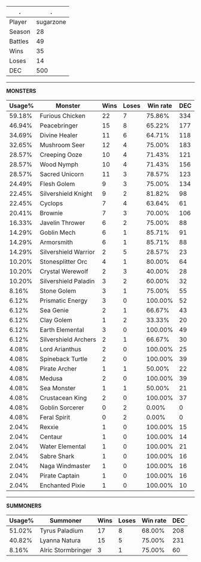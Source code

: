 .|.
|-|-
Player|sugarzone
Season|28
Battles|49
Wins|35
Loses|14
DEC|500

---
**MONSTERS**

Usage%|Monster|Wins|Loses|Win rate|DEC|
-|-|-|-|-|-|
59.18%|Furious Chicken|22|7|75.86%|334|
46.94%|Peacebringer|15|8|65.22%|177|
34.69%|Divine Healer|11|6|64.71%|118|
32.65%|Mushroom Seer|12|4|75.00%|183|
28.57%|Creeping Ooze|10|4|71.43%|121|
28.57%|Wood Nymph|10|4|71.43%|156|
28.57%|Sacred Unicorn|11|3|78.57%|123|
24.49%|Flesh Golem|9|3|75.00%|134|
22.45%|Silvershield Knight|9|2|81.82%|98|
22.45%|Cyclops|7|4|63.64%|61|
20.41%|Brownie|7|3|70.00%|106|
16.33%|Javelin Thrower|6|2|75.00%|88|
14.29%|Goblin Mech|6|1|85.71%|91|
14.29%|Armorsmith|6|1|85.71%|88|
14.29%|Silvershield Warrior|2|5|28.57%|23|
10.20%|Stonesplitter Orc|4|1|80.00%|64|
10.20%|Crystal Werewolf|2|3|40.00%|28|
10.20%|Silvershield Paladin|3|2|60.00%|32|
8.16%|Stone Golem|3|1|75.00%|55|
6.12%|Prismatic Energy|3|0|100.00%|52|
6.12%|Sea Genie|2|1|66.67%|43|
6.12%|Clay Golem|1|2|33.33%|20|
6.12%|Earth Elemental|3|0|100.00%|49|
6.12%|Silvershield Archers|2|1|66.67%|30|
4.08%|Lord Arianthus|2|0|100.00%|25|
4.08%|Spineback Turtle|2|0|100.00%|39|
4.08%|Pirate Archer|1|1|50.00%|22|
4.08%|Medusa|2|0|100.00%|39|
4.08%|Sea Monster|1|1|50.00%|21|
4.08%|Crustacean King|2|0|100.00%|37|
4.08%|Goblin Sorcerer|0|2|0.00%|0|
4.08%|Feral Spirit|0|2|0.00%|0|
2.04%|Rexxie|1|0|100.00%|15|
2.04%|Centaur|1|0|100.00%|14|
2.04%|Water Elemental|1|0|100.00%|21|
2.04%|Sabre Shark|1|0|100.00%|16|
2.04%|Naga Windmaster|1|0|100.00%|16|
2.04%|Pirate Captain|1|0|100.00%|16|
2.04%|Enchanted Pixie|1|0|100.00%|10|

---
**SUMMONERS**

Usage%|Summoner|Wins|Loses|Win rate|DEC|
-|-|-|-|-|-|
51.02%|Tyrus Paladium|17|8|68.00%|208|
40.82%|Lyanna Natura|15|5|75.00%|231|
8.16%|Alric Stormbringer|3|1|75.00%|60|
